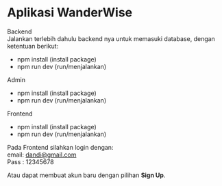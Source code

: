 # Aplikasi WanderWise

Backend<br>
Jalankan terlebih dahulu backend nya untuk memasuki database, dengan ketentuan berikut:
- npm install (install package)
- npm run dev (run/menjalankan)

Admin
- npm install (install package)
- npm run dev (run/menjalankan)

Frontend
- npm install (install package)
- npm run dev (run/menjalankan)

Pada Frontend silahkan login dengan:<br>
email: dandi@gmail.com<br>
Pass : 12345678

Atau dapat membuat akun baru dengan pilihan **Sign Up**.
